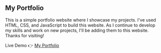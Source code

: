 ## My Portfolio
This is a simple portfolio website where I showcase my projects. I've used HTML, CSS, and JavaScript to build this website. As I continue to develop my skills and work on new projects, I'll be adding them to this website.
Thanks for visiting!


Live Demo 👉 [My Portfolio](https://my-portfolio-nilooban.vercel.app/) 
